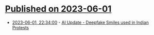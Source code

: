 # [Published on 2023-06-01](index.md)

* [2023-06-01, 22:34:00](https://soylentnews.org/article.pl?sid=23/06/01/0150240&from=rss) - [AI Update - Deepfake Smiles used in Indian Protests](https://soylentnews.org/article.pl?sid=23/06/01/0150240&from=rss)
